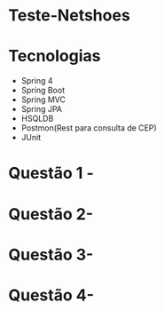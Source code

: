 # Teste-Netshoes

# Tecnologias
- Spring 4
- Spring Boot
- Spring MVC
- Spring JPA
- HSQLDB
- Postmon(Rest para consulta de CEP)
- JUnit

# Questão 1 -


# Questão 2-


# Questão 3-


# Questão 4-
